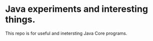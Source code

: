 Java experiments and interesting things.
====
This repo is for useful and inetersting Java Core programs.
